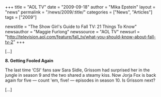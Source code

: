 +++
title = "AOL TV"
date = "2009-09-18"
author = "Mika Epstein"
layout = "news"
permalink = "/news/2009/:title/"
categories = ["News", "Articles"]
tags = ["2009"]

newstitle = "The Show Girl's Guide to Fall TV: 21 Things To Know"
newsauthor = "Maggie Furlong"
newssource = "AOL TV"
newsurl = "http://television.aol.com/feature/fall_tv/what-you-should-know-about-fall-tv-2"
+++

[...]

**8. Getting Fooled Again**  

The last time &#8216;CSI' fans saw Sara Sidle, Grissom had surprised her in the jungle in season 9 and the two shared a steamy kiss. Now Jorja Fox is back again for five &#8212; count 'em, five! &#8212; episodes in season 10. Is Grissom next? 

[...]  
